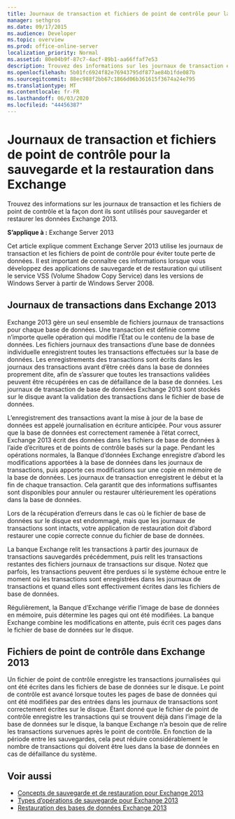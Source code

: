 ```yaml
---
title: Journaux de transaction et fichiers de point de contrôle pour la sauvegarde et la restauration dans Exchange
manager: sethgros
ms.date: 09/17/2015
ms.audience: Developer
ms.topic: overview
ms.prod: office-online-server
localization_priority: Normal
ms.assetid: 80e04b9f-87c7-4acf-89b1-aa66ffaf7e53
description: Trouvez des informations sur les journaux de transaction et les fichiers de point de contrôle et la façon dont ils sont utilisés pour sauvegarder et restaurer les données Exchange 2013.
ms.openlocfilehash: 5b01fc6924f82e76943795df877ae84b1fde087b
ms.sourcegitcommit: 88ec988f2bb67c1866d06b361615f3674a24e795
ms.translationtype: MT
ms.contentlocale: fr-FR
ms.lasthandoff: 06/03/2020
ms.locfileid: "44456387"
---
```

# <a name="transaction-logs-and-checkpoint-files-for-backup-and-restore-in-exchange"></a>Journaux de transaction et fichiers de point de contrôle pour la sauvegarde et la restauration dans Exchange

Trouvez des informations sur les journaux de transaction et les fichiers de point de contrôle et la façon dont ils sont utilisés pour sauvegarder et restaurer les données Exchange 2013.
  
**S’applique à :** Exchange Server 2013 
  
Cet article explique comment Exchange Server 2013 utilise les journaux de transaction et les fichiers de point de contrôle pour éviter toute perte de données. Il est important de connaître ces informations lorsque vous développez des applications de sauvegarde et de restauration qui utilisent le service VSS (Volume Shadow Copy Service) dans les versions de Windows Server à partir de Windows Server 2008.
  
## <a name="transaction-logs-in-exchange-2013"></a>Journaux de transactions dans Exchange 2013

Exchange 2013 gère un seul ensemble de fichiers journaux de transactions pour chaque base de données. Une transaction est définie comme n’importe quelle opération qui modifie l’État ou le contenu de la base de données. Les fichiers journaux des transactions d’une base de données individuelle enregistrent toutes les transactions effectuées sur la base de données. Les enregistrements des transactions sont écrits dans les journaux des transactions avant d’être créés dans la base de données proprement dite, afin de s’assurer que toutes les transactions validées peuvent être récupérées en cas de défaillance de la base de données. Les journaux de transaction de base de données Exchange 2013 sont stockés sur le disque avant la validation des transactions dans le fichier de base de données. 
  
L’enregistrement des transactions avant la mise à jour de la base de données est appelé journalisation en écriture anticipée. Pour vous assurer que la base de données est correctement ramenée à l’état correct, Exchange 2013 écrit des données dans les fichiers de base de données à l’aide d’écritures et de points de contrôle basés sur la page. Pendant les opérations normales, la Banque d’données Exchange enregistre d’abord les modifications apportées à la base de données dans les journaux de transactions, puis apporte ces modifications sur une copie en mémoire de la base de données. Les journaux de transaction enregistrent le début et la fin de chaque transaction. Cela garantit que des informations suffisantes sont disponibles pour annuler ou restaurer ultérieurement les opérations dans la base de données.
  
Lors de la récupération d’erreurs dans le cas où le fichier de base de données sur le disque est endommagé, mais que les journaux de transactions sont intacts, votre application de restauration doit d’abord restaurer une copie correcte connue du fichier de base de données.
  
La banque Exchange relit les transactions à partir des journaux de transactions sauvegardés précédemment, puis relit les transactions restantes des fichiers journaux de transactions sur disque. Notez que parfois, les transactions peuvent être perdues si le système échoue entre le moment où les transactions sont enregistrées dans les journaux de transactions et quand elles sont effectivement écrites dans les fichiers de base de données. 
  
Régulièrement, la Banque d’Exchange vérifie l’image de base de données en mémoire, puis détermine les pages qui ont été modifiées. La banque Exchange combine les modifications en attente, puis écrit ces pages dans le fichier de base de données sur le disque.
  
## <a name="checkpoint-files-in-exchange-2013"></a>Fichiers de point de contrôle dans Exchange 2013

Un fichier de point de contrôle enregistre les transactions journalisées qui ont été écrites dans les fichiers de base de données sur le disque. Le point de contrôle est avancé lorsque toutes les pages de base de données qui ont été modifiées par des entrées dans les journaux de transactions sont correctement écrites sur le disque. Étant donné que le fichier de point de contrôle enregistre les transactions qui se trouvent déjà dans l’image de la base de données sur le disque, la banque Exchange n’a besoin que de relire les transactions survenues après le point de contrôle. En fonction de la période entre les sauvegardes, cela peut réduire considérablement le nombre de transactions qui doivent être lues dans la base de données en cas de défaillance du système.
  
## <a name="see-also"></a>Voir aussi

- [Concepts de sauvegarde et de restauration pour Exchange 2013](backup-and-restore-concepts-for-exchange-2013.md)
- [Types d’opérations de sauvegarde pour Exchange 2013](types-of-backup-operations-for-exchange-2013.md)
- [Restauration des bases de données Exchange 2013](restoring-exchange-2013-databases.md)
    

